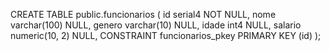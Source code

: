 CREATE TABLE public.funcionarios (
    id serial4 NOT NULL,
    nome varchar(100) NULL,
    genero varchar(10) NULL,
    idade int4 NULL,
    salario numeric(10, 2) NULL,
    CONSTRAINT funcionarios_pkey PRIMARY KEY (id)
);

